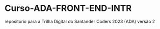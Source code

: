 # Curso-ADA-FRONT-END-INTR
repositorio para a Trilha Digital do Santander Coders 2023 (ADA) versão 2
